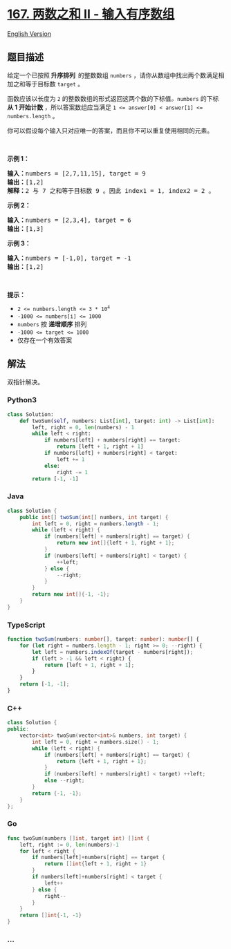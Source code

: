 # [167. 两数之和 II - 输入有序数组](https://leetcode-cn.com/problems/two-sum-ii-input-array-is-sorted)

[English Version](/solution/0100-0199/0167.Two%20Sum%20II%20-%20Input%20array%20is%20sorted/README_EN.md)

## 题目描述

<!-- 这里写题目描述 -->

<p>给定一个已按照<strong><em> </em>升序排列  </strong>的整数数组 <code>numbers</code> ，请你从数组中找出两个数满足相加之和等于目标数 <code>target</code> 。</p>

<p>函数应该以长度为 <code>2</code> 的整数数组的形式返回这两个数的下标值<em>。</em><code>numbers</code> 的下标 <strong>从 1 开始计数</strong> ，所以答案数组应当满足 <code>1 <= answer[0] < answer[1] <= numbers.length</code> 。</p>

<p>你可以假设每个输入只对应唯一的答案，而且你不可以重复使用相同的元素。</p>
 

<p><strong>示例 1：</strong></p>

<pre>
<strong>输入：</strong>numbers = [2,7,11,15], target = 9
<strong>输出：</strong>[1,2]
<strong>解释：</strong>2 与 7 之和等于目标数 9 。因此 index1 = 1, index2 = 2 。
</pre>

<p><strong>示例 2：</strong></p>

<pre>
<strong>输入：</strong>numbers = [2,3,4], target = 6
<strong>输出：</strong>[1,3]
</pre>

<p><strong>示例 3：</strong></p>

<pre>
<strong>输入：</strong>numbers = [-1,0], target = -1
<strong>输出：</strong>[1,2]
</pre>

<p> </p>

<p><strong>提示：</strong></p>

<ul>
	<li><code>2 <= numbers.length <= 3 * 10<sup>4</sup></code></li>
	<li><code>-1000 <= numbers[i] <= 1000</code></li>
	<li><code>numbers</code> 按 <strong>递增顺序</strong> 排列</li>
	<li><code>-1000 <= target <= 1000</code></li>
	<li>仅存在一个有效答案</li>
</ul>

## 解法

<!-- 这里可写通用的实现逻辑 -->

双指针解决。

<!-- tabs:start -->

### **Python3**

<!-- 这里可写当前语言的特殊实现逻辑 -->

```python
class Solution:
    def twoSum(self, numbers: List[int], target: int) -> List[int]:
        left, right = 0, len(numbers) - 1
        while left < right:
            if numbers[left] + numbers[right] == target:
                return [left + 1, right + 1]
            if numbers[left] + numbers[right] < target:
                left += 1
            else:
                right -= 1
        return [-1, -1]
```

### **Java**

<!-- 这里可写当前语言的特殊实现逻辑 -->

```java
class Solution {
    public int[] twoSum(int[] numbers, int target) {
        int left = 0, right = numbers.length - 1;
        while (left < right) {
            if (numbers[left] + numbers[right] == target) {
                return new int[]{left + 1, right + 1};
            }
            if (numbers[left] + numbers[right] < target) {
                ++left;
            } else {
                --right;
            }
        }
        return new int[]{-1, -1};
    }
}
```

### **TypeScript**

```ts
function twoSum(numbers: number[], target: number): number[] {
    for (let right = numbers.length - 1; right >= 0; --right) {
        let left = numbers.indexOf(target - numbers[right]);
        if (left > -1 && left < right) {
            return [left + 1, right + 1];
        }
    }
    return [-1, -1];
}
```

### **C++**

```cpp
class Solution {
public:
    vector<int> twoSum(vector<int>& numbers, int target) {
        int left = 0, right = numbers.size() - 1;
        while (left < right) {
            if (numbers[left] + numbers[right] == target) {
                return {left + 1, right + 1};
            }
            if (numbers[left] + numbers[right] < target) ++left;
            else --right;
        }
        return {-1, -1};
    }
};
```

### **Go**

```go
func twoSum(numbers []int, target int) []int {
	left, right := 0, len(numbers)-1
	for left < right {
		if numbers[left]+numbers[right] == target {
			return []int{left + 1, right + 1}
		}
		if numbers[left]+numbers[right] < target {
			left++
		} else {
			right--
		}
	}
	return []int{-1, -1}
}
```

### **...**

```

```

<!-- tabs:end -->
